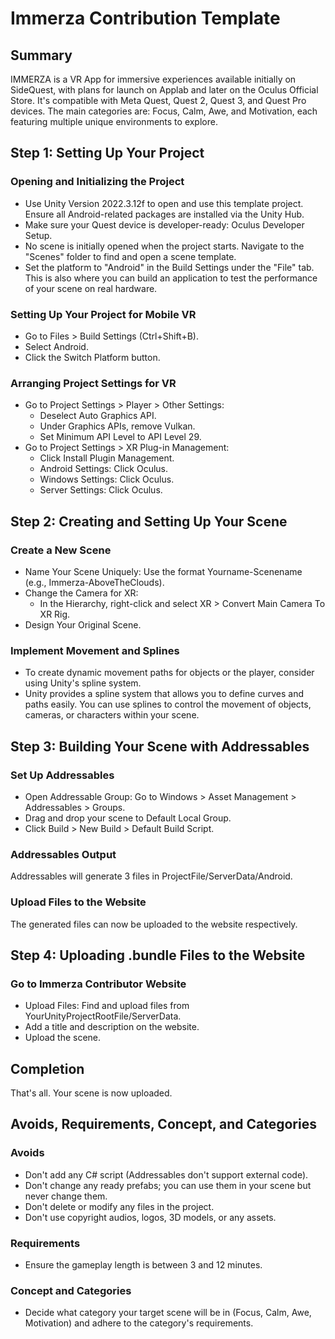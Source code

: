# Immerza Contribution Template

## Summary

IMMERZA is a VR App for immersive experiences available initially on SideQuest, with plans for launch on Applab and later on the Oculus Official Store. It's compatible with Meta Quest, Quest 2, Quest 3, and Quest Pro devices. The main categories are: Focus, Calm, Awe, and Motivation, each featuring multiple unique environments to explore.

## Step 1: Setting Up Your Project

### Opening and Initializing the Project
- Use Unity Version 2022.3.12f to open and use this template project. Ensure all Android-related packages are installed via the Unity Hub.
- Make sure your Quest device is developer-ready: Oculus Developer Setup.
- No scene is initially opened when the project starts. Navigate to the "Scenes" folder to find and open a scene template.
- Set the platform to "Android" in the Build Settings under the "File" tab. This is also where you can build an application to test the performance of your scene on real hardware.

### Setting Up Your Project for Mobile VR
- Go to Files > Build Settings (Ctrl+Shift+B).
- Select Android.
- Click the Switch Platform button.

### Arranging Project Settings for VR
- Go to Project Settings > Player > Other Settings:
  - Deselect Auto Graphics API.
  - Under Graphics APIs, remove Vulkan.
  - Set Minimum API Level to API Level 29.
- Go to Project Settings > XR Plug-in Management:
  - Click Install Plugin Management.
  - Android Settings: Click Oculus.
  - Windows Settings: Click Oculus.
  - Server Settings: Click Oculus.

## Step 2: Creating and Setting Up Your Scene

### Create a New Scene
- Name Your Scene Uniquely: Use the format Yourname-Scenename (e.g., Immerza-AboveTheClouds).
- Change the Camera for XR:
  - In the Hierarchy, right-click and select XR > Convert Main Camera To XR Rig.
- Design Your Original Scene.

### Implement Movement and Splines
- To create dynamic movement paths for objects or the player, consider using Unity's spline system.
- Unity provides a spline system that allows you to define curves and paths easily. You can use splines to control the movement of objects, cameras, or characters within your scene.

## Step 3: Building Your Scene with Addressables

### Set Up Addressables
- Open Addressable Group: Go to Windows > Asset Management > Addressables > Groups.
- Drag and drop your scene to Default Local Group.
- Click Build > New Build > Default Build Script.

### Addressables Output
Addressables will generate 3 files in ProjectFile/ServerData/Android.

### Upload Files to the Website
The generated files can now be uploaded to the website respectively.

## Step 4: Uploading .bundle Files to the Website

### Go to Immerza Contributor Website
- Upload Files: Find and upload files from YourUnityProjectRootFile/ServerData.
- Add a title and description on the website.
- Upload the scene.

## Completion
That's all. Your scene is now uploaded.

## Avoids, Requirements, Concept, and Categories

### Avoids
- Don't add any C# script (Addressables don't support external code).
- Don't change any ready prefabs; you can use them in your scene but never change them.
- Don't delete or modify any files in the project.
- Don't use copyright audios, logos, 3D models, or any assets.

### Requirements
- Ensure the gameplay length is between 3 and 12 minutes.

### Concept and Categories
- Decide what category your target scene will be in (Focus, Calm, Awe, Motivation) and adhere to the category's requirements.
